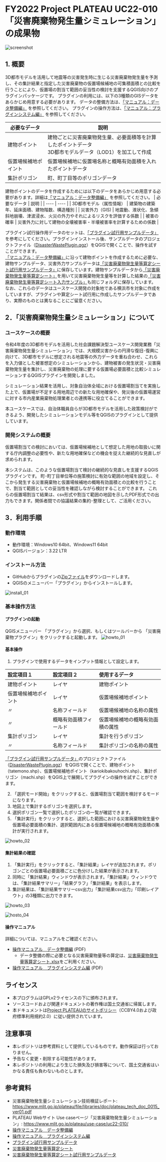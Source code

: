 # FY2022 Project PLATEAU UC22-010「災害廃棄物発生量シミュレーション」の成果物
![screenshot](/img/screenshot_01.png)

## 1. 概要
3D都市モデルを活用して地震等の災害発生時に生じる災害廃棄物発生量を予測し、その集計結果と指定した災害廃棄物の仮置場候補地の可集積面積との比較を行うことにより、仮置場の割当て範囲の妥当性の検討を支援するQGIS向けのプラグインパッケージです。
プラグインの利用には、以下の3種類のGISデータをあらかじめ用意する必要があります。
データの整備方法は、[「マニュアル：データ整備編」](doc/manual_dataprep.pdf) を参照してください。
プラグインの操作方法は、[「マニュアル：プラグインシステム編」](doc/manual_howtouseplugin.pdf) を参照してください。

|  必要なデータ |  説明  |
| ---- | ---- |
|  建物ポイント  |  建物ごとに災害廃棄物発生量、必要面積等を計算したポイントデータ<br>3D都市モデルデータ（LOD1）を加工して作成  |
|  仮置場候補地ポイント  |  仮置場候補地に仮置場名称と概略有効面積を入れたポイントデータ  |
|  集計ポリゴン  |  町、町丁目等のポリゴンデータ  |

建物ポイントのデータを作成するためには以下のデータをあらかじめ用意する必要があります。詳細は[「マニュアル：データ整備編」](doc/manual_dataprep.pdf) を参照してください。
|  必要なデータ |  説明  |
| ---- | ---- |
|  3D都市モデル（属性情報）  |  建築物の建築年、延床面積、建物階数、構造種別  |
|  災害外力（GIS)  |  地震動、液状化、急傾斜地崩壊、津波浸水、火災の外力やそれによるリスクを評価する係数  |
|  被害の確率  |  災害外力に対して建物の全壊被害率・半壊被害率を計算するための係数  |

プラグイン試行操作用データのセットは、[「プラグイン試行用サンプルデータ」](sampledata/sampledata_plugin/)を参考にしてください。プラグインインストール後、サンプルデータのプロジェクトファイル（[DisasterWastePlugin.qgz](sampledata/sampledata_plugin/DisasterWastePlugin.qgz)）をQGISで開くことで、操作を試すことができます。<br>
[「マニュアル：データ整備編」](doc/manual_dataprep.pdf)に沿って建物ポイントを作成するために必要な、建物サンプルデータ、災害外力サンプルデータは[「災害廃棄物発生量等算定シート試行用サンプルデータ」](sampledata/sampledata_input/)に保存しています。建物サンプルデータから[「災害廃棄物発生量等算定シート」](doc/worksheet_EstimatingDisasterWaste.xlsx)を用いて災害廃棄物発生量等を計算した結果の[「災害廃棄物発生量等算定シート入力サンプル」](sampledata/sampledata_input/worksheet_EstimatingDisasterWaste_sample.xlsx)も同じフォルダに保存しています。
なお、これらのデータはユースケース開発の対象地である横浜市を対象に作成をしていますが、プラグインや算定シート試行用に作成したサンプルデータであり、実際のものとは異なることにご留意ください。


## 2．「災害廃棄物発生量シミュレーション」について
### ユースケースの概要
令和4年度の3D都市モデルを活用した社会課題解決型ユースケース開発業務「災害廃棄物発生量シミュレーション」では、大規模災害からの円滑な復旧･復興に向けて、3D都市モデルに想定される地震等の外力データを重ね合わせ、これらを入力値とした被害想定のシミュレーションから、建物被害の発生状況・災害廃棄物発生量を集計し、災害廃棄物の処理に要する仮置場必要面積と比較シミュレーションするQGISプラグインを開発しました。

シミュレーション結果を活用し、対象自治体全域における仮置場割当てを実施した上で、仮置場が不足する用地周辺での新たな用地確保や、発災後の仮置場運営に対する市内産業廃棄物処理業者との連携等に役立てることができます。

本ユースケースでは、自治体職員自らが3D都市モデルを活用した政策検討ができるよう、開発したシミュレーションモデル等をQGISのプラグインとして提供しています。

### 開発システムの概要
仮置場割当ての検討においては、仮置場候補地として想定した用地の取扱いに関する庁内調整の必要性や、新たな用地確保などの機会を捉えた継続的な見直しが求められます。

本システムは、このような仮置場割当て検討の継続的な見直しを支援するQGISプラグインです。
町･町丁目単位等の施策検討に有効な範囲の地域を設定し、そこから発生する災害廃棄物と仮置場候補地の概略有効面積との比較を行うことで、割当て範囲としての妥当性を確認しながら検討することができます。
これらの仮置場割当て結果は、csv形式や割当て範囲の地図を示したPDF形式での出力もできます。関係者間での協議結果の集約･整理として、ご活用ください。


## 3．利用手順

### 動作環境

- 動作環境：Windows10 64bit、Windows11 64bit
- QGISバージョン：3.22 LTR

### インストール方法

- GitHubからプラグインの[Zipファイル](../../releases/download/v1.0/PLATEAU-UC22-010-QGIS-DisasterWastePlugin.zip)をダウンロードします。
- QGISのメニューバー「プラグイン」からインストールします。

![install_01](img/install_01.PNG)

### 基本操作方法
#### プラグインの起動
QGISメニューバー 「プラグイン」から選択、もしくはツールバーから 「災害廃棄物プラグイン」をクリックすると起動します。
![howto_01](img/howto_01.PNG)

#### 基本操作
1. プラグインで使用するデータをインプット情報として設定します。

|設定項目１|設定項目２|使用するデータ|
|:------|:-----|:------|
|建物ポイント   |レイヤ   |建物ポイント   |
|仮置場候補地ポイント  |レイヤ   |仮置場候補地ポイント   |
|〃　　  |名称フィールド    |仮置場候補地の名称の属性     |
|〃　　  |概略有効面積フィールド    |仮置場候補地の概略有効面積の属性     |
|集計ポリゴン   |レイヤ   |集計を行うポリゴン   |
|〃　　  |名称フィールド    |集計ポリゴンの名称の属性     |

[「プラグイン試行用サンプルデータ」](sampledata/sampledata_plugin/)のプロジェクトファイル（[DisasterWastePlugin.qgz](sampledata/sampledata_plugin/DisasterWastePlugin.qgz)）をQGISで開くことで、建物ポイント（tatemono.shp）、仮置場候補地ポイント（kariokibakouhochi.shp）、集計ポリゴン（machi.shp）をQGIS上で展開してプラグインの操作を試すことができます。

2. 「選択モード開始」をクリックすると、仮置場割当て範囲を検討するモードになります。
3. 地図上で集計するポリゴンを選択します。
4. 選択ポリゴン一覧で選択したポリゴンの一覧が確認できます。
5. 「集計実行」をクリックすると、選択した範囲における災害廃棄物発生量や仮置場必要面積の集計、選択範囲内にある仮置場候補地の概略有効面積の集計が実行されます。

![howto_02](img/howto_02.PNG)

#### 集計結果の確認
1. 「集計実行」をクリックすると、「集計結果」レイヤが追加されます。ポリゴンごとの仮置場必要面積ごとに色分けした結果が表示されます。
2. 同時に「集計結果」ウィンドウが表示されます。「集計結果」ウィンドウでは、「集計結果サマリー」「結果グラフ」「集計結果」を表示します。
3. 集計結果は、「集計結果サマリーcsv出力」「集計結果csv出力」「印刷レイアウト」の3種類に出力できます。

![howto_03](img/howto_03.PNG)

![hosto_04](img/howto_04.PNG)

#### 操作マニュアル
詳細については、マニュアルをご確認ください。
* [操作マニュアル　データ整備編](doc/manual_dataprep.pdf) (PDF)
    * データ整備の際に必要となる災害廃棄物量等の算定は、[災害廃棄物発生量等算定シート.xlsx](doc/worksheet_EstimatingDisasterWaste.xlsx)をご利用ください。
* [操作マニュアル　プラグインシステム編](doc/manual_howtouseplugin.pdf) (PDF)



## ライセンス <!-- 定型文のため変更しない -->
* 本プログラムはGPLv2ライセンスの下に頒布されます。
* ソースコードおよび関連ドキュメントの著作権は国土交通省に帰属します。
* 本ドキュメントは[Project PLATEAUのサイトポリシー](https://www.mlit.go.jp/plateau/site-policy/)（CCBY4.0および政府標準利用規約2.0）に従い提供されています。

## 注意事項 <!-- 定型文のため変更しない -->

* 本レポジトリは参考資料として提供しているものです。動作保証は行っておりません。
* 予告なく変更・削除する可能性があります。
* 本レポジトリの利用により生じた損失及び損害等について、国土交通省はいかなる責任も負わないものとします。

## 参考資料　 <!-- 各リンクは納品時に更新 -->
* 災害廃棄物発生量シミュレーション技術検証レポート: https://www.mlit.go.jp/plateau/file/libraries/doc/plateau_tech_doc_0015_ver01.pdf
*  PLATEAU Webサイト Use caseページ「災害廃棄物発生量シミュレーション」: https://www.mlit.go.jp/plateau/use-case/uc22-010/
* [操作マニュアル　データ整備編](doc/manual_dataprep.pdf) 
* [操作マニュアル　プラグインシステム編](doc/manual_howtouseplugin.pdf)
* [プラグイン試行用サンプルデータ](sampledata/sampledata_plugin/)
* [災害廃棄物発生量等算定シート](doc/worksheet_EstimatingDisasterWaste.xlsx)
* [災害廃棄物発生量等算定シート試行用サンプルデータ](sampledata/sampledata_input/)